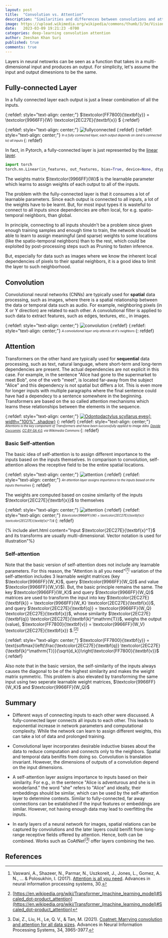 ```yaml
---
layout: post
title:  "Convolution vs. Attention"
description: "Similarities and differences between convolutions and attention module of Transformers"
image: https://upload.wikimedia.org/wikipedia/commons/thumb/3/3e/Vision_Transformer.gif/320px-Vision_Transformer.gif
date:   2023-03-09 19:21:23 -0700
categories: deep-learning convolution attention
author: Zeeshan Khan Suri
published: true
comments: true
---
```



Layers in neural netowrks can be seen as a function that takes in a multi-dimensional input and produces an output. For simplicity, let's assume the input and output dimesnions to be the same.

## Fully-connected Layer

In a fully connected layer each output is just a linear combination of all the inputs.

{:refdef: style="text-align: center;"}
$\textcolor{FF7800}{\textbf{y}} =  \textcolor{9966FF}{W} \textcolor{2EC27E}{\textbf{x}} $ 
{:refdef}

{:refdef: style="text-align: center;"}
![fullyconnected]({{site.baseurl}}/images/fullyconnected.svg)
{:refdef}
{:refdef: style="text-align: center;"}
<sub><sup>*In a fully connected layer, each output depends on (and is connected to) all inputs*
</sup></sub>
{: refdef}

In fact, in Pytorch, a fully-connected layer is just represented by the [linear layer](https://pytorch.org/docs/stable/generated/torch.nn.Linear.html#torch.nn.Linear).

```python
import torch
torch.nn.Linear(in_features, out_features, bias=True, device=None, dtype=None)
```

The weights matrix $\textcolor{9966FF}{W}$ is the learnable parameter which learns to assign weights of each output to all of the inputs.


The problem with the fully-connected layer is that it consumes a lot of learnable parameters. Since each output is connected to all inputs, a lot of the weights have to be learnt. But, for most input types it is wasteful to connect to all inputs since dependencies are often local, for e.g. spatio-temporal neighbors, than global.

In principle, connecting to all inputs shouldn't be a problem since given enough training samples and enough time to train, the network should be able to learn to assign meaningful (and sparse) weights to some locations (like the spatio-temporal neighbors) than to the rest, which could be exploited by post-processing steps such as Pruning to fasten inference.

But, especially for data such as images where we know the inherent local dependencies of pixels to their spatial neighbors, it is a good idea to limit the layer to such neighborhood.

## Convolution


Convolutional neural networks (CNNs) are typically used for **spatial** data processing, such as images, where there is a spatial relationship between the data or temporal data such as audio. For example, neighboring pixels (in X or Y direction) are related to each other. A convolutional filter is applied to such data to extract features, such as edges, textures, etc., in images.

{:refdef: style="text-align: center;"}
![convolution]({{site.baseurl}}/images/convolution.svg)
{:refdef}
{:refdef: style="text-align: center;"}
<sub><sup>*A convolutional layer only attends at it's neighbors*
</sup></sub>
{: refdef}


## Attention

Transformers on the other hand are typically used for **sequential** data processing, such as text, natural language, where short-term and long-term dependencies are present. The actual dependencies are not explicit in this case. For example, in the sentence "Alice had gone to the supermarket to meet Bob", one of the verb "meet", is located far-away from the subject "Alice" and this dependency is not spatial but differs a lot. This is even more for longer inputs with multiple paragraphs where the final sentence could have had a dependecy to a sentence somewhere in the beginning. Transformers are based on the so called attention mechanisms which learns these relationships between the elements in the sequence.

{:refdef: style="text-align: center;"}
[![Odontodactylus scyllarus eyes](https://upload.wikimedia.org/wikipedia/commons/3/3e/Vision_Transformer.gif){: width="100%" .shadow}](https://commons.wikimedia.org/wiki/File:Vision_Transformer.gif)
{: refdef}
{:refdef: style="text-align: center;"}
<sub><sup>*Attentions is the key component of Transformers and have been successfully applied to image data. [Davide Coccomini](https://commons.wikimedia.org/wiki/File:Vision_Transformer.gif), [CC BY-SA 4.0](https://creativecommons.org/licenses/by-sa/4.0), via Wikimedia Commons*
</sup></sub>
{: refdef}

### Basic Self-attention

The basic idea of self-attention is to assign different importance to the inputs based on the inputs themselves. In comparison to convolution, self-attention allows the receptive field to be the entire spatial locations.


{:refdef: style="text-align: center;"}
![attention]({{site.baseurl}}/images/selfattention.svg)
{:refdef}
{:refdef: style="text-align: center;"}
<sub><sup>*An attention layer assigns importance to the inputs based on the inputs themselves*
</sup></sub>
{: refdef}

The weights are computed based on cosine similarity of the inputs $\textcolor{2EC27E}{\textbf{x}}$ to themselves

{:refdef: style="text-align: center;"}
![attention]({{site.baseurl}}/images/xxt.svg)
{:refdef}
{:refdef: style="text-align: center;"}
<sub><sup>*$\textcolor{9966FF}{W} =  \textcolor{2EC27E}{\textbf{x}}  \textcolor{2EC27E}{\textbf{x}^T}$*
</sup></sub>
{: refdef}

{% include alert.html content="Input $\textcolor{2EC27E}{\textbf{x}^T}$ and its transforms are usually multi-dimensional. Vector notation is used for illustration"%}

### Self-attention

Note that the basic version of self-attention does not include any learnable parameters. For this reason, the "Attention is all you need"<sup>\[</sup>[^1]<sup>\]</sup> variation of the self-attention includes 3 learnable weight matrices (key $\textcolor{9966FF}{W_K}$, query $\textcolor{9966FF}{W_Q}$ and value $\textcolor{9966FF}{W_V}$). But, the basic principle remains the same. The key $\textcolor{9966FF}{W_K}$ and query $\textcolor{9966FF}{W_Q}$ matrices are used to transform the input into key $\textcolor{2EC27E}{\textbf{k}} = \textcolor{9966FF}{W_K} \textcolor{2EC27E}{\textbf{x}}$, and query $\textcolor{2EC27E}{\textbf{q}} = \textcolor{9966FF}{W_Q} \textcolor{2EC27E}{\textbf{x}}$, whose similarity $\textcolor{2EC27E}{\textbf{q}} \textcolor{2EC27E}{\textbf{k}^\mathrm{T}}$,  weighs the output (value), $\textcolor{FF7800}{\textbf{v}} =  \textcolor{9966FF}{W_V} \textcolor{2EC27E}{\textbf{x}} $.<sup>\[</sup>[^2]<sup>\]</sup>

{:refdef: style="text-align: center;"}
$\textcolor{FF7800}{\textbf{y}} = \text{softmax}\left(\frac{\textcolor{2EC27E}{\textbf{q}} \textcolor{2EC27E}{\textbf{k}^\mathrm{T}}}{\sqrt{d_k}}\right)\textcolor{FF7800}{\textbf{v}}$
{:refdef}

Also note that in the basic version, the self-similarity of the inputs always causes the diagonal to be of the highest similarity and makes the weight matrix symmetric. This problem is also elevated by transforming the same input using two seperate learnable weight matrices, $\textcolor{9966FF}{W_K}$ and $\textcolor{9966FF}{W_Q}$



## Summary

- Different ways of connecting inputs to each other were discussed. A fully-connected layer connects all inputs to each other. This leads to exponential increase in network parameters and computational complexity. While the network can learn to assign different weights, this can take a lot of data and prolonged training.

- Convolutional layer incorporates desirable inductive biases about the data to reduce computation and connects only to the neighbors. Spatial and temporal data benifits from doing so. Convolution is translation invariant. However, the dimensions of outputs of a convolution depend on the input dimensions.

- A self-attention layer assigns importance to inputs based on their similarity. For e.g., in the sentence "Alice is adventurous and she is in wonderland." the word "she" refers to "Alice" and ideally, their embeddings should be similar, which can be used by the self-attention layer to determine contexts. Similar to fully-connected, far away connections can be established if the input features or embeddings are similar. However, not having enough data may lead to overfitting the inputs.

- In early layers of a neural network for images, spatial relations can be captured by convolutions and the later layers could benifit from long-range receptive fields offered by attention. Hence, both can be combined. Works such as CoAtNet<sup>\[</sup>[^3]<sup>\]</sup> offer layers combining the two. 


## References

[^1]: Vaswani, A., Shazeer, N., Parmar, N., Uszkoreit, J., Jones, L., Gomez, A. N., ... & Polosukhin, I. (2017). [Attention is all you need](https://dl.acm.org/doi/10.5555/3295222.3295349). Advances in neural information processing systems, 30.
[^2]: [https://en.wikipedia.org/wiki/Transformer_(machine_learning_model)#Scaled_dot-product_attention](https://en.wikipedia.org/wiki/Transformer_(machine_learning_model)#Scaled_dot-product_attention)
[^3]: Dai, Z., Liu, H., Le, Q. V., & Tan, M. (2021). [Coatnet: Marrying convolution and attention for all data sizes](https://papers.nips.cc/paper/2021/hash/20568692db622456cc42a2e853ca21f8-Abstract.html). Advances in Neural Information Processing Systems, 34, 3965-3977.
